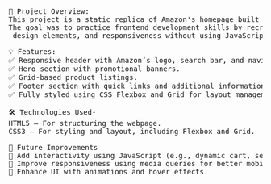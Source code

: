 <pre>📌 Project Overview:
This project is a static replica of Amazon's homepage built using HTML and CSS only. 
The goal was to practice frontend development skills by recreating Amazon's layout,
 design elements, and responsiveness without using JavaScript or any frameworks.

💡 Features:
✅ Responsive header with Amazon’s logo, search bar, and navigation menu.
✅ Hero section with promotional banners.
✅ Grid-based product listings.
✅ Footer section with quick links and additional information.
✅ Fully styled using CSS Flexbox and Grid for layout management.

🛠 Technologies Used-
HTML5 – For structuring the webpage.
CSS3 – For styling and layout, including Flexbox and Grid.

📌 Future Improvements
🔹 Add interactivity using JavaScript (e.g., dynamic cart, search suggestions).
🔹 Improve responsiveness using media queries for better mobile support.
🔹 Enhance UI with animations and hover effects.

</pre>